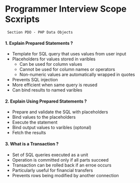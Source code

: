 # Programmer Interview Scope Scxripts 
	 Section PDO - PHP Data Objects

#### 1. Explain Prepared Statements ?

* Template for SQL query that uses values from user input
* Placeholders for values stored in varibles
	- Can be used for column values
	- Cannot be used for column names or operators
	- Non-numeric values are automatically wrapped in quotes
* Prevents SQL injection
* More efficient when same query is reused
* Can bind results to named varibles


#### 2. Explain Using Prepared Statements ?

* Prepare and validate the SQL with placeholders
* Bind values to the placeholders
* Execute the statement
* Bind output values to varibles (optonal)
* Fetch the results


#### 3. What is a Transaction ?

* Set of SQL queries executed as a unit
* Operation is committed only if all parts succeed
* Transaction can be rolled back if an erroe occurs
* Particularly useful for financial transfers
* Prevents rows being modified by another connection